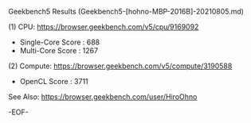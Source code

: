 
Geekbench5 Results (Geekbench5-[hohno-MBP-2016B]-20210805.md)

(1) CPU: https://browser.geekbench.com/v5/cpu/9169092

* Single-Core Score : 688
* Multi-Core Score  : 1267

(2) Compute: https://browser.geekbench.com/v5/compute/3190588

* OpenCL Score : 3711

See Also:
https://browser.geekbench.com/user/HiroOhno

-EOF-
